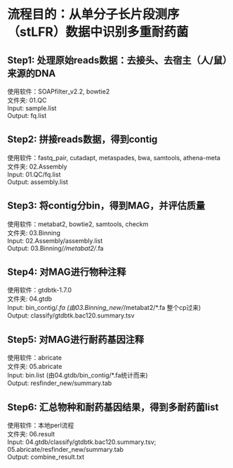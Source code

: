 # 流程目的：从单分子长片段测序（stLFR）数据中识别多重耐药菌  

## Step1: 处理原始reads数据：去接头、去宿主（人/鼠）来源的DNA  
使用软件：SOAPfilter_v2.2, bowtie2  
文件夹: 01.QC  
Input: sample.list  
Output: fq.list  

## Step2: 拼接reads数据，得到contig  
使用软件：fastq_pair, cutadapt, metaspades, bwa, samtools, athena-meta  
文件夹: 02.Assembly  
Input: 01.QC/fq.list  
Output: assembly.list  

## Step3: 将contig分bin，得到MAG，并评估质量  
使用软件：metabat2, bowtie2, samtools, checkm  
文件夹: 03.Binning  
Input: 02.Assembly/assembly.list  
Output: 03.Binning/*/metabat2/*.fa  

## Step4: 对MAG进行物种注释  
使用软件：gtdbtk-1.7.0  
文件夹: 04.gtdb  
Input: bin_contig/*.fa (由03.Binning_new/*/metabat2/*.fa 整个cp过来)  
Output: classify/gtdbtk.bac120.summary.tsv  

## Step5: 对MAG进行耐药基因注释  
使用软件：abricate  
文件夹: 05.abricate  
Input: bin.list (由04.gtdb/bin_contig/*.fa统计而来)  
Output: resfinder_new/summary.tab  

## Step6: 汇总物种和耐药基因结果，得到多耐药菌list  
使用软件：本地perl流程  
文件夹: 06.result  
Input: 04.gtdb/classify/gtdbtk.bac120.summary.tsv; 05.abricate/resfinder_new/summary.tab  
Output: combine_result.txt  


